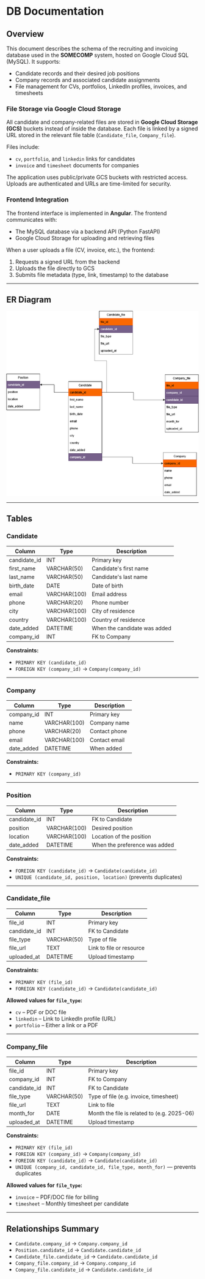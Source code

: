 # DB Documentation

## Overview

This document describes the schema of the recruiting and invoicing database used in the **SOMECOMP** system, hosted on Google Cloud SQL (MySQL). It supports:

- Candidate records and their desired job positions  
- Company records and associated candidate assignments  
- File management for CVs, portfolios, LinkedIn profiles, invoices, and timesheets  

### File Storage via Google Cloud Storage

All candidate and company-related files are stored in **Google Cloud Storage (GCS)** buckets instead of inside the database. Each file is linked by a signed URL stored in the relevant file table (`Candidate_file`, `Company_file`).

Files include:

- `cv`, `portfolio`, and `linkedin` links for candidates  
- `invoice` and `timesheet` documents for companies  

The application uses public/private GCS buckets with restricted access. Uploads are authenticated and URLs are time-limited for security.

### Frontend Integration

The frontend interface is implemented in **Angular**. The frontend communicates with:

- The MySQL database via a backend API (Python FastAPI)  
- Google Cloud Storage for uploading and retrieving files  

When a user uploads a file (CV, invoice, etc.), the frontend:

1. Requests a signed URL from the backend  
2. Uploads the file directly to GCS  
3. Submits file metadata (type, link, timestamp) to the database  

---

## ER Diagram

![Entity-Relationship Diagram](https://github.com/heghiw/clientse/blob/main/ER)

---

## Tables

### Candidate

| Column        | Type         | Description                      |
|---------------|--------------|----------------------------------|
| candidate_id  | INT          | Primary key                      |
| first_name    | VARCHAR(50)  | Candidate's first name           |
| last_name     | VARCHAR(50)  | Candidate's last name            |
| birth_date    | DATE         | Date of birth                    |
| email         | VARCHAR(100) | Email address                    |
| phone         | VARCHAR(20)  | Phone number                     |
| city          | VARCHAR(100) | City of residence                |
| country       | VARCHAR(100) | Country of residence             |
| date_added    | DATETIME     | When the candidate was added     |
| company_id    | INT          | FK to Company                    |

**Constraints:**

- `PRIMARY KEY (candidate_id)`
- `FOREIGN KEY (company_id)` → `Company(company_id)`

---

### Company

| Column       | Type         | Description       |
|--------------|--------------|-------------------|
| company_id   | INT          | Primary key       |
| name         | VARCHAR(100) | Company name      |
| phone        | VARCHAR(20)  | Contact phone     |
| email        | VARCHAR(100) | Contact email     |
| date_added   | DATETIME     | When added        |

**Constraints:**

- `PRIMARY KEY (company_id)`

---

### Position

| Column       | Type         | Description                     |
|--------------|--------------|---------------------------------|
| candidate_id | INT          | FK to Candidate                 |
| position     | VARCHAR(100) | Desired position                |
| location     | VARCHAR(100) | Location of the position        |
| date_added   | DATETIME     | When the preference was added   |

**Constraints:**

- `FOREIGN KEY (candidate_id)` → `Candidate(candidate_id)`
- `UNIQUE (candidate_id, position, location)` (prevents duplicates)

---

### Candidate_file

| Column        | Type         | Description                          |
|---------------|--------------|--------------------------------------|
| file_id       | INT          | Primary key                          |
| candidate_id  | INT          | FK to Candidate                      |
| file_type     | VARCHAR(50)  | Type of file                         |
| file_url      | TEXT         | Link to file or resource             |
| uploaded_at   | DATETIME     | Upload timestamp                     |

**Constraints:**

- `PRIMARY KEY (file_id)`
- `FOREIGN KEY (candidate_id)` → `Candidate(candidate_id)`

**Allowed values for `file_type`:**

- `cv` – PDF or DOC file  
- `linkedin` – Link to LinkedIn profile (URL)  
- `portfolio` – Either a link or a PDF  

---

### Company_file

| Column        | Type         | Description                                  |
|---------------|--------------|----------------------------------------------|
| file_id       | INT          | Primary key                                  |
| company_id    | INT          | FK to Company                                |
| candidate_id  | INT          | FK to Candidate                              |
| file_type     | VARCHAR(50)  | Type of file (e.g. invoice, timesheet)       |
| file_url      | TEXT         | Link to file                                 |
| month_for     | DATE         | Month the file is related to (e.g. 2025-06)  |
| uploaded_at   | DATETIME     | Upload timestamp                             |

**Constraints:**

- `PRIMARY KEY (file_id)`
- `FOREIGN KEY (company_id)` → `Company(company_id)`
- `FOREIGN KEY (candidate_id)` → `Candidate(candidate_id)`
- `UNIQUE (company_id, candidate_id, file_type, month_for)` — prevents duplicates

**Allowed values for `file_type`:**

- `invoice` – PDF/DOC file for billing  
- `timesheet` – Monthly timesheet per candidate  

---

## Relationships Summary

- `Candidate.company_id` → `Company.company_id`  
- `Position.candidate_id` → `Candidate.candidate_id`  
- `Candidate_file.candidate_id` → `Candidate.candidate_id`  
- `Company_file.company_id` → `Company.company_id`  
- `Company_file.candidate_id` → `Candidate.candidate_id`  
